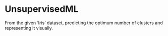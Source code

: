 # UnsupervisedML
From the given ‘Iris’ dataset, predicting the optimum number of clusters and representing it visually.
